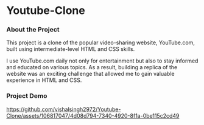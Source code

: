 # Youtube-Clone

### About the Project

This project is a clone of the popular video-sharing website, YouTube.com, built using intermediate-level HTML and CSS skills.

I use YouTube.com daily not only for entertainment but also to stay informed and educated on various topics. As a result, building a replica of the website was an exciting challenge that allowed me to gain valuable experience in HTML and CSS.

### Project Demo

https://github.com/vishalsingh2972/Youtube-Clone/assets/106817047/4d08d794-7340-4920-8f1a-0be115c2cd49
